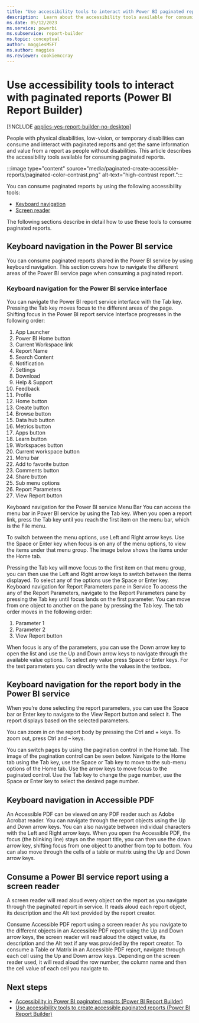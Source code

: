 ```yaml
---
title: "Use accessibility tools to interact with Power BI paginated reports | Microsoft Docs"
description:  Learn about the accessibility tools available for consuming paginated reports.
ms.date: 05/12/2023
ms.service: powerbi
ms.subservice: report-builder
ms.topic: conceptual
author: maggiesMSFT
ms.author: maggies
ms.reviewer: cookiemccray
---
```

# Use accessibility tools to interact with paginated reports (Power BI Report Builder)

[!INCLUDE [applies-yes-report-builder-no-desktop](../../includes/applies-yes-report-builder-no-desktop.md)]

People with physical disabilities, low-vision, or temporary disabilities can consume and interact with paginated reports and get the same information and value from a report as people without disabilities. This article describes the accessibility tools available for consuming paginated reports.

:::image type="content" source="media/paginated-create-accessible-reports/paginated-color-contrast.png" alt-text="high-contrast report.":::

You can consume paginated reports by using the following accessibility tools:

- [Keyboard navigation](#keyboard-navigation-in-the-power-bi-service)
- [Screen reader](#consume-a-power-bi-service-report-using-a-screen-reader)

The following sections describe in detail how to use these tools to consume paginated reports.

## Keyboard navigation in the Power BI service

You can consume paginated reports shared in the Power BI service by using keyboard navigation. This section covers how to navigate the different areas of the Power BI service page when consuming a paginated report.

### Keyboard navigation for the Power BI service interface

You can navigate the Power BI report service interface with the Tab key. Pressing the Tab key moves focus to the different areas of the page. Shifting focus in the Power BI report service Interface progresses in the following order:

1. App Launcher
1. Power BI Home button
1. Current Workspace link
1. Report Name
1. Search Content
1. Notification
1. Settings
1. Download
1. Help & Support
1. Feedback
1. Profile
1. Home button
1. Create button
1. Browse button
1. Data hub button
1. Metrics button
1. Apps button
1. Learn button
1. Workspaces button
1. Current workspace button
1. Menu bar
1. Add to favorite button
1. Comments button
1. Share button
1. Sub menu options
1. Report Parameters
1. View Report button

 


Keyboard navigation for the Power BI service Menu Bar
You can access the menu bar in Power BI service by using the Tab key. When you open a report link, press the Tab key until you reach the first item on the menu bar, which is the File menu.
 
To switch between the menu options, use Left and Right arrow keys. Use the Space or Enter key when focus is on any of the menu options, to view the items under that menu group. The image below shows the items under the Home tab. 
 

Pressing the Tab key will move focus to the first item on that menu group, you can then use the Left and Right arrow keys to switch between the items displayed. To select any of the options use the Space or Enter key.
Keyboard navigation for Report Parameters pane in Service
To access the any of the Report Parameters, navigate to the Report Parameters pane by pressing the Tab key until focus lands on the first parameter. You can move from one object to another on the pane by pressing the Tab key. The tab order moves in the following order:

1. Parameter 1
1. Parameter 2
1. View Report button

 
When focus is any of the parameters, you can use the Down arrow key to open the list and use the Up and Down arrow keys to navigate through the available value options. To select any value press Space or Enter keys. For the text parameters you can directly write the values in the textbox.

## Keyboard navigation for the report body in the Power BI service

When you’re done selecting the report parameters, you can use the Space bar or Enter key to navigate to the View Report button and select it. The report displays based on the selected parameters.

You can zoom in on the report body by pressing the Ctrl and + keys. To zoom out, press Ctrl and – keys.

You can switch pages by using the pagination control in the Home tab. The image of the pagination control can be seen below. Navigate to the Home tab using the Tab key, use the Space or Tab key to move to the sub-menu options of the Home tab. Use the arrow keys to move focus to the paginated control. Use the Tab key to change the page number, use the Space or Enter key to select the desired page number.
 

 

## Keyboard navigation in Accessible PDF 

An Accessible PDF can be viewed on any PDF reader such as Adobe Acrobat reader. You can navigate through the report objects using the Up and Down arrow keys. You can also navigate between individual characters with the Left and Right arrow keys. 
When you open the Accessible PDF, the focus (the blinking line) stays on the report title, you can then use the down arrow key, shifting focus from one object to another from top to bottom.  You can also move through the cells of a table or matrix using the Up and Down arrow keys.
 

## Consume a Power BI service report using a screen reader

A screen reader will read aloud every object on the report as you navigate through the paginated report in service. It reads aloud each report object, its description and the Alt text provided by the report creator.
 
Consume Accessible PDF report using a screen reader
As you navigate to the different objects in an Accessible PDF report using the Up and Down arrow keys, the screen reader will read aloud the object value, its description and the Alt text if any was provided by the report creator.
To consume a Table or Matrix in an Accessible PDF report, navigate through each cell using the Up and Down arrow keys. Depending on the screen reader used, it will read aloud the row number, the column name and then the cell value of each cell you navigate to. 




## Next steps

- [Accessibility in Power BI paginated reports (Power BI Report Builder)](paginated-accessibility-overview.md)
- [Use accessibility tools to create accessible paginated reports (Power BI Report Builder)](paginated-use-accessibility-tools.md)

